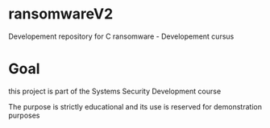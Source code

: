 # ransomwareV2
Developement repository for C ransomware - Developement cursus

# Goal
this project is part of the Systems Security Development course

The purpose is strictly educational and its use is reserved for demonstration purposes
